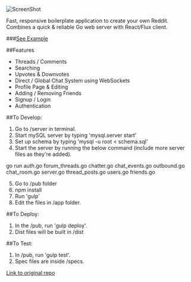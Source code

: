 ![ScreenShot](http://i.imgur.com/F0m8twX.png)

Fast, responsive boilerplate application to create your own Reddit.
Combines a quick & reliable Go web server with React/Flux client.

###[See Example](http://54.69.153.183:8080/)

##Features
* Threads / Comments
* Searching
* Upvotes & Downvotes
* Direct / Global Chat System using WebSockets
* Profile Page & Editing
* Adding / Removing Friends
* Signup / Login
* Authentication

##To Develop:

1. Go to /server in terminal.
2. Start mySQL server by typing 'mysql.server start'
3. Set up schema by typing 'mysql -u root < schema.sql'
4. Start the server by running the below command (include more server files as they're added).

  go run auth.go forum_threads.go chatter.go chat_events.go outbound.go chat_room.go server.go thread_posts.go users.go friends.go

5. Go to /pub folder
6. npm install
7. Run 'gulp'
8. Edit the files in /app folder.


##To Deploy:

1. In the /pub, run 'gulp deploy'.
2. Dist files will be built in /dist


##To Test:

1. In /pub, run 'gulp test'.
2. Spec files are inside /specs.


[Link to original repo](https://github.com/mikemsrk/go-flux)
